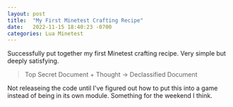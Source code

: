 ```yaml
---
layout: post
title:  "My First Minetest Crafting Recipe"
date:   2022-11-15 18:40:23 -0700
categories: Lua Minetest
---
```


Successfully put together my first Minetest crafting recipe. Very simple but deeply satisfying.

> Top Secret Document + Thought -> Declassified Document

Not releaseing the code until I've figured out how to put this into a game instead of being in its own module. Something for the weekend I think.